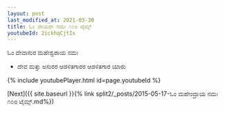 ```yaml
---
layout: post
last_modified_at: 2021-03-30
title: ಓಂ ವಾಯವೇ ನಮಃ ೧೦೮ ಟೈಮ್ಸ್
youtubeId: 2ickhqCjtIs
---
```

 
 
 ಓಂ ದೇವಾಸುರ ಮಹೇಶ್ವರಾಯ ನಮಃ  
 
 -  ದೇವ ಮತ್ತು ಅಸುರರ ಆಡಳಿತಗಾರರ ಆಡಳಿತಗಾರ ಯಾರು 
 
  
 
  
 
 
 
 
 
 


{% include youtubePlayer.html id=page.youtubeId %}
 
[Next]({{ site.baseurl }}{% link  split2/_posts/2015-05-17-ಓಂ ಮಹೇಂದ್ರಾಯ ನಮಃ ೧೦೮ ಟೈಮ್ಸ್.md%})
 
